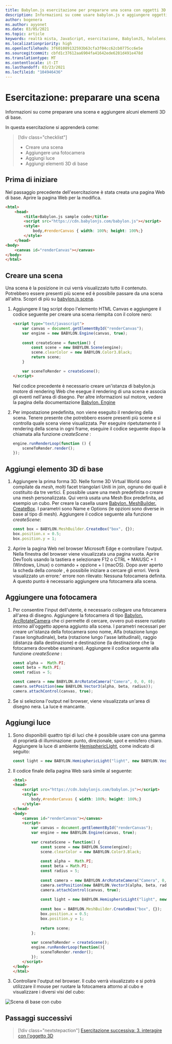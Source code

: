 ```yaml
---
title: Babylon.js esercitazione per preparare una scena con oggetti 3D di base
description: Informazioni su come usare babylon.js e aggiungere oggetti 3D di base a una scena.
author: bogenera
ms.author: ayyonet
ms.date: 03/05/2021
ms.topic: article
keywords: realtà mista, JavaScript, esercitazione, BabylonJS, hololens, realtà mista, UWP, Windows 10, WebXR, Web immersiva
ms.localizationpriority: high
ms.openlocfilehash: 3f601089132593b63cfa3f04cc62cb0775cc6e5e
ms.sourcegitcommit: cbfd1c37612aa6904fa41642ede6281d491e478d
ms.translationtype: MT
ms.contentlocale: it-IT
ms.lasthandoff: 03/23/2021
ms.locfileid: "104946436"
---
```

# <a name="tutorial-prepare-a-scene"></a>Esercitazione: preparare una scena

Informazioni su come preparare una scena e aggiungere alcuni elementi 3D di base.

In questa esercitazione si apprenderà come:

> [!div class="checklist"]
> * Creare una scena
> * Aggiungere una fotocamera
> * Aggiungi luce
> * Aggiungi elementi 3D di base

## <a name="before-you-begin"></a>Prima di iniziare

Nel passaggio precedente dell'esercitazione è stata creata una pagina Web di base. Aprire la pagina Web per la modifica.

```html
<html>
    <head>
        <title>Babylon.js sample code</title>
        <script src="https://cdn.babylonjs.com/babylon.js"></script>
        <style>
            body,#renderCanvas { width: 100%; height: 100%;}
        </style>
    </head>
<body>
    <canvas id="renderCanvas"></canvas>
</body>
</html>
```

## <a name="create-a-scene"></a>Creare una scena

Una scena è la posizione in cui verrà visualizzato tutto il contenuto. Potrebbero essere presenti più scene ed è possibile passare da una scena all'altra. Scopri di più su [babylon.js scena](https://doc.babylonjs.com/divingDeeper/scene).

1. Aggiungere il tag script dopo l'elemento HTML Canvas e aggiungere il codice seguente per creare una scena riempita con il colore nero:

    ```html
    <script type="text/javascript">
        var canvas = document.getElementById("renderCanvas");
        var engine = new BABYLON.Engine(canvas, true);
        
        const createScene = function() {
            const scene = new BABYLON.Scene(engine);
            scene.clearColor = new BABYLON.Color3.Black;
            return scene;
        }

        var sceneToRender = createScene();
    </script>
    ```

    Nel codice precedente è necessario creare un'istanza di babylon.js motore di rendering Web che esegue il rendering di una scena e associa gli eventi nell'area di disegno. Per altre informazioni sul motore, vedere la pagina della documentazione [Babylon. Engine](https://doc.babylonjs.com/typedoc/classes/babylon.engine)

1. Per impostazione predefinita, non viene eseguito il rendering della scena. Tenere presente che potrebbero essere presenti più scene e si controlla quale scena viene visualizzata. Per eseguire ripetutamente il rendering della scena in ogni frame, eseguire il codice seguente dopo la chiamata alla funzione *createScene* :

    ```javascript
    engine.runRenderLoop(function () {
        sceneToRender.render();
    });
    ```

## <a name="add-basic-3d-element"></a>Aggiungi elemento 3D di base

1. Aggiungere la prima forma 3D. Nelle forme 3D Virtual World sono compilate da *mesh*, molti facet triangolari Uniti in join, ognuno dei quali è costituito da tre vertici. È possibile usare una mesh predefinita o creare una mesh personalizzata. Qui verrà usata una Mesh Box predefinita, ad esempio un cubo. Per creare la casella usare [Babylon. MeshBuilder. CreateBox](https://doc.babylonjs.com/divingDeeper/mesh/creation/set/box). I parametri sono Name e Options (le opzioni sono diverse in base al tipo di mesh). Aggiungere il codice seguente alla funzione *createScene*:

    ```javascript
    const box = BABYLON.MeshBuilder.CreateBox("box", {});
    box.position.x = 0.5;
    box.position.y = 1;
    ```

1. Aprire la pagina Web nel browser Microsoft Edge e controllare l'output. Nella finestra del browser viene visualizzata una pagina vuota. Aprire DevTools usando la tastiera e selezionare F12 o CTRL + MAIUSC + I (Windows, Linux) o comando + opzione + I (macOS). Dopo aver aperto la scheda della *console* , è possibile iniziare a cercare gli errori. Verrà visualizzato un errore:' errore non rilevato: Nessuna fotocamera definita. A questo punto è necessario aggiungere una fotocamera alla scena.

## <a name="add-a-camera"></a>Aggiungere una fotocamera

1. Per consentire l'input dell'utente, è necessario collegare una fotocamera all'area di disegno. Aggiungere la fotocamera di tipo [Babylon. ArcRotateCamera](https://doc.babylonjs.com/divingDeeper/cameras/camera_introduction#arc-rotate-camera) che ci permette di cercare, ovvero può essere ruotato intorno all'oggetto appena aggiunto alla scena. I parametri necessari per creare un'istanza della fotocamera sono nome, Alfa (rotazione lungo l'asse longitudinale), beta (rotazione lungo l'asse latitudinali), raggio (distanza dalla destinazione) e destinazione (la destinazione che la fotocamera dovrebbe esaminare). Aggiungere il codice seguente alla funzione *createScene* :

    ```javascript
    const alpha =  Math.PI;
    const beta = Math.PI;
    const radius = 5;
    
    const camera = new BABYLON.ArcRotateCamera("Camera", 0, 0, 0);
    camera.setPosition(new BABYLON.Vector3(alpha, beta, radius));
    camera.attachControl(canvas, true);
    ```

1. Se si seleziona l'output nel browser, viene visualizzata un'area di disegno nera. La luce è mancante.

## <a name="add-light"></a>Aggiungi luce

1. Sono disponibili quattro tipi di luci che è possibile usare con una gamma di proprietà di illuminazione: punto, direzionale, spot e emisfero chiaro. Aggiungere la luce di ambiente [HemisphericLight](https://doc.babylonjs.com/typedoc/classes/babylon.hemisphericlight), come indicato di seguito:

    ```javascript
    const light = new BABYLON.HemisphericLight("light", new BABYLON.Vector3(1, 1, 0));
    ```

1. Il codice finale della pagina Web sarà simile al seguente:

    ```html
    <html>
    <head>
        <script src="https://cdn.babylonjs.com/babylon.js"></script>
        <style>
            body,#renderCanvas { width: 100%; height: 100%;}
        </style>
    </head>
    <body>
        <canvas id="renderCanvas"></canvas>
        <script>
            var canvas = document.getElementById("renderCanvas");
            var engine = new BABYLON.Engine(canvas, true);
            
            var createScene = function() {
                const scene = new BABYLON.Scene(engine);
                scene.clearColor = new BABYLON.Color3.Black;
                
                const alpha =  Math.PI;
                const beta = Math.PI;
                const radius = 5;
                
                const camera = new BABYLON.ArcRotateCamera("Camera", 0, 0, 0);
                camera.setPosition(new BABYLON.Vector3(alpha, beta, radius));
                camera.attachControl(canvas, true);
                
                const light = new BABYLON.HemisphericLight("light", new BABYLON.Vector3(1, 1, 0));
                
                const box = BABYLON.MeshBuilder.CreateBox("box", {});
                box.position.x = 0.5;
                box.position.y = 1;
                
                return scene;
            };
            
            var sceneToRender = createScene();
            engine.runRenderLoop(function(){
                sceneToRender.render();
            });
        </script>
    </body>
    </html>
    ```

1. Controllare l'output nel browser. Il cubo verrà visualizzato e si potrà utilizzare il mouse per ruotare la fotocamera attorno al cubo e visualizzare i diversi visi del cubo:

![Scena di base con cubo](../images/hello-world-basic-scene.png)

## <a name="next-steps"></a>Passaggi successivi

> [!div class="nextstepaction"]
> [Esercitazione successiva: 3. interagire con l'oggetto 3D](interact-03.md)
